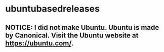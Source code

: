 # ubuntubasedreleases
## NOTICE: I did not make Ubuntu. Ubuntu is made by Canonical. Visit the Ubuntu website at https://ubuntu.com/.



